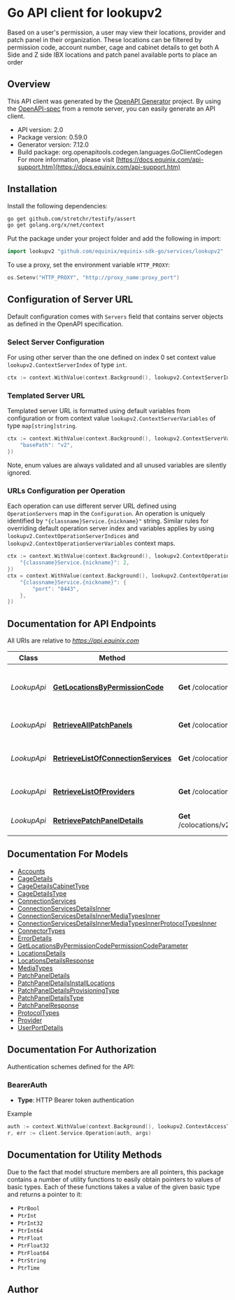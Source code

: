 # Go API client for lookupv2

Based on a user's permission, a user may view their locations, provider and patch panel in their organization. These locations can be filtered by permission code, account number, cage and cabinet details to get both A Side and Z side IBX locations and patch panel available ports to place an order

## Overview
This API client was generated by the [OpenAPI Generator](https://openapi-generator.tech) project.  By using the [OpenAPI-spec](https://www.openapis.org/) from a remote server, you can easily generate an API client.

- API version: 2.0
- Package version: 0.59.0
- Generator version: 7.12.0
- Build package: org.openapitools.codegen.languages.GoClientCodegen
For more information, please visit [https://docs.equinix.com/api-support.htm](https://docs.equinix.com/api-support.htm)

## Installation

Install the following dependencies:

```sh
go get github.com/stretchr/testify/assert
go get golang.org/x/net/context
```

Put the package under your project folder and add the following in import:

```go
import lookupv2 "github.com/equinix/equinix-sdk-go/services/lookupv2"
```

To use a proxy, set the environment variable `HTTP_PROXY`:

```go
os.Setenv("HTTP_PROXY", "http://proxy_name:proxy_port")
```

## Configuration of Server URL

Default configuration comes with `Servers` field that contains server objects as defined in the OpenAPI specification.

### Select Server Configuration

For using other server than the one defined on index 0 set context value `lookupv2.ContextServerIndex` of type `int`.

```go
ctx := context.WithValue(context.Background(), lookupv2.ContextServerIndex, 1)
```

### Templated Server URL

Templated server URL is formatted using default variables from configuration or from context value `lookupv2.ContextServerVariables` of type `map[string]string`.

```go
ctx := context.WithValue(context.Background(), lookupv2.ContextServerVariables, map[string]string{
	"basePath": "v2",
})
```

Note, enum values are always validated and all unused variables are silently ignored.

### URLs Configuration per Operation

Each operation can use different server URL defined using `OperationServers` map in the `Configuration`.
An operation is uniquely identified by `"{classname}Service.{nickname}"` string.
Similar rules for overriding default operation server index and variables applies by using `lookupv2.ContextOperationServerIndices` and `lookupv2.ContextOperationServerVariables` context maps.

```go
ctx := context.WithValue(context.Background(), lookupv2.ContextOperationServerIndices, map[string]int{
	"{classname}Service.{nickname}": 2,
})
ctx = context.WithValue(context.Background(), lookupv2.ContextOperationServerVariables, map[string]map[string]string{
	"{classname}Service.{nickname}": {
		"port": "8443",
	},
})
```

## Documentation for API Endpoints

All URIs are relative to *https://api.equinix.com*

Class | Method | HTTP request | Description
------------ | ------------- | ------------- | -------------
*LookupApi* | [**GetLocationsByPermissionCode**](docs/LookupApi.md#getlocationsbypermissioncode) | **Get** /colocations/v2/locations | Get Locations by permission code
*LookupApi* | [**RetrieveAllPatchPanels**](docs/LookupApi.md#retrieveallpatchpanels) | **Get** /colocations/v2/patchPanels | Retrieve all patch panels
*LookupApi* | [**RetrieveListOfConnectionServices**](docs/LookupApi.md#retrievelistofconnectionservices) | **Get** /colocations/v2/connectionServices | Retrieve list of connection services
*LookupApi* | [**RetrieveListOfProviders**](docs/LookupApi.md#retrievelistofproviders) | **Get** /colocations/v2/providers | Retrieve list of providers
*LookupApi* | [**RetrievePatchPanelDetails**](docs/LookupApi.md#retrievepatchpaneldetails) | **Get** /colocations/v2/patchPanels/{patchPanelId} | Retrieve patch panel details


## Documentation For Models

 - [Accounts](docs/Accounts.md)
 - [CageDetails](docs/CageDetails.md)
 - [CageDetailsCabinetType](docs/CageDetailsCabinetType.md)
 - [CageDetailsType](docs/CageDetailsType.md)
 - [ConnectionServices](docs/ConnectionServices.md)
 - [ConnectionServicesDetailsInner](docs/ConnectionServicesDetailsInner.md)
 - [ConnectionServicesDetailsInnerMediaTypesInner](docs/ConnectionServicesDetailsInnerMediaTypesInner.md)
 - [ConnectionServicesDetailsInnerMediaTypesInnerProtocolTypesInner](docs/ConnectionServicesDetailsInnerMediaTypesInnerProtocolTypesInner.md)
 - [ConnectorTypes](docs/ConnectorTypes.md)
 - [ErrorDetails](docs/ErrorDetails.md)
 - [GetLocationsByPermissionCodePermissionCodeParameter](docs/GetLocationsByPermissionCodePermissionCodeParameter.md)
 - [LocationsDetails](docs/LocationsDetails.md)
 - [LocationsDetailsResponse](docs/LocationsDetailsResponse.md)
 - [MediaTypes](docs/MediaTypes.md)
 - [PatchPanelDetails](docs/PatchPanelDetails.md)
 - [PatchPanelDetailsInstallLocations](docs/PatchPanelDetailsInstallLocations.md)
 - [PatchPanelDetailsProvisioningType](docs/PatchPanelDetailsProvisioningType.md)
 - [PatchPanelDetailsType](docs/PatchPanelDetailsType.md)
 - [PatchPanelResponse](docs/PatchPanelResponse.md)
 - [ProtocolTypes](docs/ProtocolTypes.md)
 - [Provider](docs/Provider.md)
 - [UserPortDetails](docs/UserPortDetails.md)


## Documentation For Authorization


Authentication schemes defined for the API:
### BearerAuth

- **Type**: HTTP Bearer token authentication

Example

```go
auth := context.WithValue(context.Background(), lookupv2.ContextAccessToken, "BEARER_TOKEN_STRING")
r, err := client.Service.Operation(auth, args)
```


## Documentation for Utility Methods

Due to the fact that model structure members are all pointers, this package contains
a number of utility functions to easily obtain pointers to values of basic types.
Each of these functions takes a value of the given basic type and returns a pointer to it:

* `PtrBool`
* `PtrInt`
* `PtrInt32`
* `PtrInt64`
* `PtrFloat`
* `PtrFloat32`
* `PtrFloat64`
* `PtrString`
* `PtrTime`

## Author



